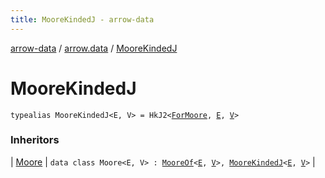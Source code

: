 ```yaml
---
title: MooreKindedJ - arrow-data
---
```


[arrow-data](../index.html) / [arrow.data](index.html) / [MooreKindedJ](./-moore-kinded-j.html)

# MooreKindedJ

`typealias MooreKindedJ<E, V> = HkJ2<`[`ForMoore`](-for-moore.html)`, `[`E`](-moore-kinded-j.html#E)`, `[`V`](-moore-kinded-j.html#V)`>`

### Inheritors

| [Moore](-moore/index.html) | `data class Moore<E, V> : `[`MooreOf`](-moore-of.html)`<`[`E`](-moore/index.html#E)`, `[`V`](-moore/index.html#V)`>, `[`MooreKindedJ`](./-moore-kinded-j.html)`<`[`E`](-moore/index.html#E)`, `[`V`](-moore/index.html#V)`>` |

